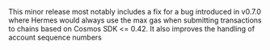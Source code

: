 This minor release most notably includes a fix for a bug introduced in v0.7.0
where Hermes would always use the max gas when submitting transactions to
chains based on Cosmos SDK <= 0.42.
It also improves the handling of account sequence numbers
